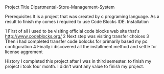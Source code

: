  Project Title
Dipartmental-Store-Management-System

Prerequisites
It is a project that was created by c programing language. As a result to finish my comes i required to use Code Blocks IDE.
Installation

1 First of all i used to be visiting official code blocks web site that's http://www.codeblocks.org/
2 Next step was visiting transfer choices
3 Then i had completed transfer code bolocks for primarily based my pc configuration
4 Finally i discovered all the installment method and settle for license aggrement

History
I completed this project after I was in third semester. to finish my project i took four month. I didn't want any value to finish my project.


